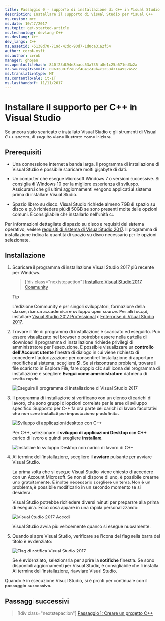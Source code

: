 ```yaml
---
title: Passaggio 0 - supporto di installazione di C++ in Visual Studio | Documenti Microsoft
description: Installare il supporto di Visual Studio per Visual C++
ms.custom: mvc
ms.date: 10/17/2017
ms.topic: get-started-article
ms.technology: devlang-C++
ms.devlang: C++
dev_langs: C++
ms.assetid: 45138d70-719d-42dc-90d7-1d0ca31a2f54
author: corob-msft
ms.author: corob
manager: ghogen
ms.openlocfilehash: 840f23d894e8aacc53a735fa8e1c25a671ed3a2a
ms.sourcegitcommit: 69632887f7a85f4841c49b4c1353d3144927a52c
ms.translationtype: MT
ms.contentlocale: it-IT
ms.lasthandoff: 11/11/2017
---
```

# <a name="install-c-support-in-visual-studio"></a>Installare il supporto per C++ in Visual Studio

Se ancora stato scaricato e installato Visual Studio e gli strumenti di Visual C++ ancora, di seguito viene illustrato come iniziare.

## <a name="prerequisites"></a>Prerequisiti

- Una connessione internet a banda larga. Il programma di installazione di Visual Studio è possibile scaricare molti gigabyte di dati.

- Un computer che esegue Microsoft Windows 7 o versioni successive. Si consiglia di Windows 10 per la migliore esperienza di sviluppo. Assicurarsi che gli ultimi aggiornamenti vengono applicati al sistema prima di installare Visual Studio.

- Spazio libero su disco. Visual Studio richiede almeno 7GB di spazio su disco e può richiedere più di 50GB se sono presenti molte delle opzioni comuni. È consigliabile che installarlo nell'unità c:.

Per informazioni dettagliate di spazio su disco e requisiti del sistema operativo, vedere [requisiti di sistema di Visual Studio 2017](https://www.visualstudio.com/productinfo/vs2017-system-requirements-vs). Il programma di installazione indica la quantità di spazio su disco necessario per le opzioni selezionate.

## <a name="installation"></a>Installazione

1. Scaricare il programma di installazione Visual Studio 2017 più recente per Windows.

   > [!div class="nextstepaction"]
   > <a target="frameTarget" href="https://www.visualstudio.com/thank-you-downloading-visual-studio/?sku=Community&rel=15&utm_source=docs&utm_medium=clickbutton">Installare Visual Studio 2017 Community</a>

   >[!Tip]
   > L'edizione Community è per singoli sviluppatori, formazione della classe, ricerca accademica e sviluppo open source. Per altri scopi, installare <a target="frameTarget" href="https://www.visualstudio.com/thank-you-downloading-visual-studio/?sku=Professional&rel=15&utm_source=docs&utm_medium=clickbutton">Visual Studio 2017 Professional</a> o <a target="frameTarget" href="https://www.visualstudio.com/thank-you-downloading-visual-studio/?sku=Enterprise&rel=15&utm_source=docs&utm_medium=clickbutton">Enterprise di Visual Studio 2017</a>.

1. Trovare il file di programma di installazione è scaricato ed eseguirlo. Può essere visualizzato nel browser o potrebbe essere nella cartella di download. Il programma di installazione richiede privilegi di amministratore per l'esecuzione. È possibile visualizzare un **controllo dell'Account utente** finestra di dialogo in cui viene richiesto di concedere l'autorizzazione per consentire l'installazione di apportare modifiche al sistema; scegliere **Sì**. Se si riscontrano problemi, trovare il file scaricato in Esplora File, fare doppio clic sull'icona del programma di installazione e scegliere **Esegui come amministratore** dal menu di scelta rapida.

   ![Eseguire il programma di installazione di Visual Studio 2017](../build/media/vscpp-concierge-run-installer.gif "eseguire il programma di installazione di Visual Studio")

1. Il programma di installazione si verificano con un elenco di carichi di lavoro, che sono gruppi di opzioni correlate per le aree di sviluppo specifico. Supporto per C++ fa ora parte dei carichi di lavoro facoltativi che non sono installati per impostazione predefinita.

   ![Sviluppo di applicazioni desktop con C++](../build/media/desktop-development-with-cpp.png "sviluppo di applicazioni Desktop con C++")

    Per C++, selezionare il **sviluppo di applicazioni Desktop con C++** carico di lavoro e quindi scegliere **installare**.

   ![Installare lo sviluppo Desktop con carico di lavoro di C++](../build/media/vscpp-concierge-choose-workload.gif "installare lo sviluppo Desktop con carico di lavoro di C++")

1. Al termine dell'installazione, scegliere il **avviare** pulsante per avviare Visual Studio.

   La prima volta che si esegue Visual Studio, viene chiesto di accedere con un Account Microsoft. Se non si dispone di uno, è possibile crearne uno gratuitamente. È inoltre necessario scegliere un tema. Non è un problema, è possibile modificarlo in un secondo momento se si desidera. 

   Visual Studio potrebbe richiedere diversi minuti per preparare alla prima di eseguirla. Ecco cosa appare in una rapida personalizzando:

   ![Visual Studio 2017 Accedi](../build/media/vscpp-quickstart-first-run.gif "Accedi 2017 di Visual Studio")

   Visual Studio avvia più velocemente quando si esegue nuovamente.

1. Quando si apre Visual Studio, verificare se l'icona del flag nella barra del titolo è evidenziato:

   ![Flag di notifica Visual Studio 2017](../build/media/vscpp-first-start-page-flag.png "Visual Studio 2017 flag di notifica")

   Se è evidenziato, selezionarla per aprire la **notifiche** finestra. Se sono disponibili aggiornamenti per Visual Studio, è consigliabile che li installa. Al termine dell'installazione, riavviare Visual Studio.

Quando è in esecuzione Visual Studio, si è pronti per continuare con il passaggio successivo.

## <a name="next-steps"></a>Passaggi successivi

> [!div class="nextstepaction"]
> [Passaggio 1: Creare un progetto C++](vscpp-step-1-create.md)

<iframe src="" height="0" width="0" frameborder="0" name="frameTarget" />

